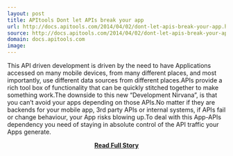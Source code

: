 ```yaml
---
layout: post
title: APItools Dont let APIs break your app
url: http://docs.apitools.com/2014/04/02/dont-let-apis-break-your-app.html
source: http://docs.apitools.com/2014/04/02/dont-let-apis-break-your-app.html
domain: docs.apitools.com
image: 
---
```


<p>This API driven development is driven by the need to have Applications accessed on many mobile devices, from many different places, and most importantly, use different data sources from different places.APIs provide a rich tool box of functionality that can be quickly stitched together to make something work.The downside to this new “Development Nirvana”, is that you can’t avoid your apps depending on those APIs.No matter if they are backends for your mobile app, 3rd party APIs or internal systems, if APIs fail or change behaviour, your App risks blowing up.To deal with this App-APIs dependency you need of staying in absolute control of the API traffic your Apps generate.</p>
<center><p><a href="http://docs.apitools.com/2014/04/02/dont-let-apis-break-your-app.html" style='padding:25px; font-sze:18px; font-weight: bold;'>Read Full Story</a></p></center>
